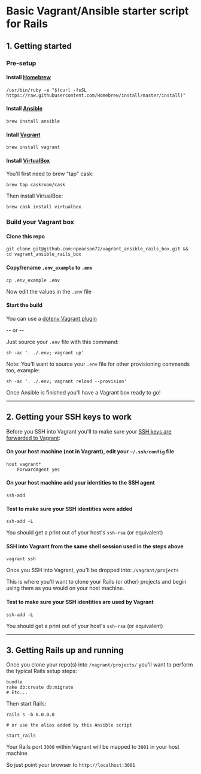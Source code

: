 # Basic Vagrant/Ansible starter script for Rails

## 1. Getting started

### Pre-setup

#### Install [Homebrew](https://brew.sh)

`/usr/bin/ruby -e "$(curl -fsSL https://raw.githubusercontent.com/Homebrew/install/master/install)"`

#### Install [Ansible](https://www.ansible.com)

`brew install ansible`

#### Intall [Vagrant](https://www.vagrantup.com)

`brew install vagrant`

#### Install [VirtualBox](https://www.virtualbox.org)

You'll first need to brew "tap" cask:

`brew tap caskroom/cask`

Then install VirtualBox:

`brew cask install virtualbox`

### Build your Vagrant box

#### Clone this repo

`git clone git@github.com:npearson72/vagrant_ansible_rails_box.git && cd vagrant_ansible_rails_box`

#### Copy/rename `.env_example` to `.env`

`cp .env_example .env`

Now edit the values in the `.env` file

#### Start the build

You can use a [dotenv Vagrant plugin](https://github.com/gosuri/vagrant-env)

-- or --

Just source your `.env` file with this command:

`sh -ac '. ./.env; vagrant up'`

Note: You'll want to source your `.env` file for other provisioning commands too, example:

`sh -ac '. ./.env; vagrant reload --provision'`

Once Ansible is finished you'll have a Vagrant box ready to go!

---

## 2. Getting your SSH keys to work

Before you SSH into Vagrant you'll to make sure your [SSH keys are forwarded to Vagrant](https://wildlyinaccurate.com/using-ssh-agent-forwarding-with-vagrant):

#### On your host machine (not in Vagrant), edit your `~/.ssh/config` file

```
host vagrant*
    ForwardAgent yes
```

#### On your host machine add your identities to the SSH agent

`ssh-add`

#### Test to make sure your SSH identities were added

`ssh-add -L`

You should get a print out of your host's `ssh-rsa` (or equivalent)

#### SSH into Vagrant from the same shell session used in the steps above

`vagrant ssh`

Once you SSH into Vagrant, you'll be dropped into: `/vagrant/projects`

This is where you'll want to clone your Rails (or other) projects and begin using them
as you would on your host machine.

#### Test to make sure your SSH identities are used by Vagrant

`ssh-add -L`

You should get a print out of your host's `ssh-rsa` (or equivalent)

---

## 3. Getting Rails up and running

Once you clone your repo(s) into `/vagrant/projects/` you'll want to perform
the typical Rails setup steps:

```
bundle
rake db:create db:migrate
# Etc...
```

Then start Rails:

```
rails s -b 0.0.0.0

# or use the alias added by this Ansible script

start_rails
```

Your Rails port `3000` within Vagrant will be mapped to `3001` in your host machine

So just point your browser to `http://localhost:3001`

